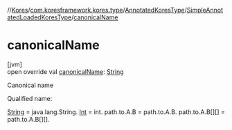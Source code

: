 //[Kores](../../../../index.md)/[com.koresframework.kores.type](../../index.md)/[AnnotatedKoresType](../index.md)/[SimpleAnnotatedLoadedKoresType](index.md)/[canonicalName](canonical-name.md)

# canonicalName

[jvm]\
open override val [canonicalName](canonical-name.md): [String](https://kotlinlang.org/api/latest/jvm/stdlib/kotlin/-string/index.html)

Canonical name

Qualified name:

[String](https://kotlinlang.org/api/latest/jvm/stdlib/kotlin/-string/index.html) = java.lang.String. [Int](https://kotlinlang.org/api/latest/jvm/stdlib/kotlin/-int/index.html) = int. path.to.A.B = path.to.A.B. path.to.A.B[][] = path.to.A.B[][].
